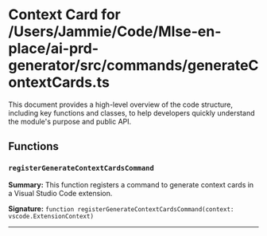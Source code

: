 # Context Card for /Users/Jammie/Code/MIse-en-place/ai-prd-generator/src/commands/generateContextCards.ts

This document provides a high-level overview of the code structure, including key functions and classes, to help developers quickly understand the module's purpose and public API.

## Functions

### `registerGenerateContextCardsCommand`

**Summary:** This function registers a command to generate context cards in a Visual Studio Code extension.

**Signature:** `function registerGenerateContextCardsCommand(context: vscode.ExtensionContext)`

---
